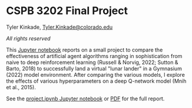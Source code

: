# CSPB 3202 Final Project #

Tyler Kinkade, Tyler.Kinkade@colorado.edu    

_All rights reserved_

This [Jupyter notebook](https://github.com/jaki9292/rl-project/blob/main/project.ipynb) reports on a small project to compare the effectiveness of artificial agent algorithms ranging in sophistication from naive to deep reinforcement learning (Russell & Norvig, 2022; Sutton & Barto, 2018) to successfully land a virtual "lunar lander" in a Gymnasium (2022) model environment. After comparing the various models, I explore the effects of various hyperparameters on a deep Q-network model (Mnih et al., 2015).

See the [project.ipynb Jupyter notebook](https://github.com/jaki9292/rl-project/blob/main/project.ipynb) or [PDF](https://github.com/jaki9292/rl-project/blob/main/RL-Project-Kinkade.pdf) for the full report.